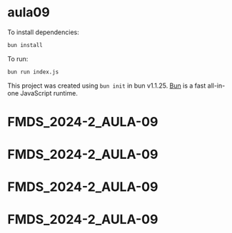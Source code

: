 # aula09

To install dependencies:

```bash
bun install
```

To run:

```bash
bun run index.js
```

This project was created using `bun init` in bun v1.1.25. [Bun](https://bun.sh) is a fast all-in-one JavaScript runtime.
# FMDS_2024-2_AULA-09
# FMDS_2024-2_AULA-09
# FMDS_2024-2_AULA-09
# FMDS_2024-2_AULA-09
